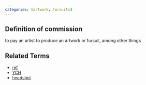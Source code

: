 ```yaml
---
categories: [artwork, fursuits]
---
```

## Definition of commission

to pay an artist to produce an artwork or fursuit, among other things

## Related Terms

- [ref](./ref)
- [YCH](./YCH)
- [headshot](./headshot)
